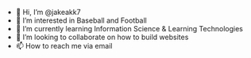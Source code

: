 - 👋 Hi, I’m @jakeakk7
- 👀 I’m interested in Baseball and Football
- 🌱 I’m currently learning Information Science & Learning Technologies
- 💞️ I’m looking to collaborate on how to build websites
- 📫 How to reach me via email

<!---
jakeakk7/jakeakk7 is a ✨ special ✨ repository because its `README.md` (this file) appears on your GitHub profile.
You can click the Preview link to take a look at your changes.
--->
